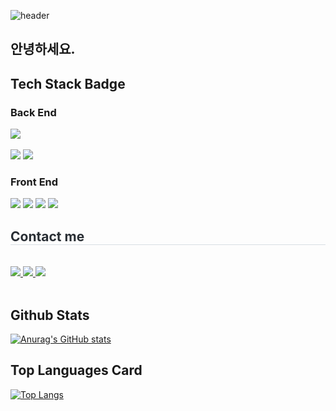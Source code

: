![header](https://capsule-render.vercel.app/api?type=Waving)

## 안녕하세요. 


## Tech Stack Badge

### Back End

<div style="text-align: left;">
    <div style="margin: ; text-align: left;" "text-align: left;"> <img src="https://img.shields.io/badge/Java-007396?style=for-the-badge&logo=Java&logoColor=white">
          </div>
    </div>
<br/>

<img src="https://img.shields.io/badge/JavaScript-F7DF1E?style=flat-square&logo=JavaScript&logoColor=white"/>
<img src="https://img.shields.io/badge/Python-3776AB?style=flat-square&logo=Python&logoColor=white"/>

### Front End

<img src="https://img.shields.io/badge/html5-E34F26?style=flat-square&logo=html5&logoColor=white"/>
<img src="https://img.shields.io/badge/css-663399?style=flat-square&logo=css&logoColor=white"/>
<img src="https://img.shields.io/badge/springboot-6DB33F?style=flat-square&logo=springboot&logoColor=white"/>
<img src="https://img.shields.io/badge/react-61DAFB?style=flat-square&logo=react&logoColor=white"/>


<div style="text-align: left;">
    <h2 style="border-bottom: 1px solid #d8dee4; color: #282d33;">  Contact me </h2> <br>
    <div style="text-align: left;">
        <a href="mailto:dlseprtm@naver.com"> <img src="https://img.shields.io/badge/Naver-03C75A?style=for-the-badge&logo=Naver&logoColor=white"> </a>
        <a href="https://www.notion.so/Mijin-Kim-2291b4aae89980a98242e08eeb00fdec"> <img src="https://img.shields.io/badge/Notion-000000?style=for-the-badge&logo=Notion&logoColor=white"> </a>
        <a href="mailto:a77018847@gmail.com"> <img src="https://img.shields.io/badge/Gmail-EA4335?style=for-the-badge&logo=Gmail&logoColor=white"> </a>
    </div> <br>
    <div style="text-align: left;"> </div>
</div>
    
    

## Github Stats

[![Anurag's GitHub stats](https://github-readme-stats.vercel.app/api?username=asdf327)](https://github.com/anuraghazra/github-readme-stats)

## Top Languages Card

[![Top Langs](https://github-readme-stats.vercel.app/api/top-langs/?username=asdf327)](https://github.com/anuraghazra/github-readme-stats)



<!--
**asdf327/asdf327** is a ✨ _special_ ✨ repository because its `README.md` (this file) appears on your GitHub profile.

Here are some ideas to get you started:

- 🔭 I’m currently working on ...
- 🌱 I’m currently learning ...
- 👯 I’m looking to collaborate on ...
- 🤔 I’m looking for help with ...
- 💬 Ask me about ...
- 📫 How to reach me: ...
- 😄 Pronouns: ...
- ⚡ Fun fact: ...
-->
